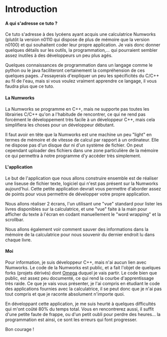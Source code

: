 # Introduction

#### A qui s'adresse ce tuto ?
Ce tuto s'adresse à des lycéens ayant acquis une calculatrice Numworks (plutôt la version n0110 qui dispose de plus de mémoire que la version n0100) et qui souhaitent coder leur propre application. Je vais donc donner quelques détails sur les outils, la programmation,... qui pourraient sembler assez inutiles à des développeurs un peu plus agés.

Quelques connaissances de programmation dans un langage comme le python ou le java faciliteront certainement la compréhension de ces quelques pages. J'essayerais d'expliquer un peu les spécificités du C/C++ au fil de l'eau, mais si vous voulez vraiment apprendre ce langage, il vous faudra plus que ce tuto.

#### La Numworks

La Numworks se programme en C++, mais ne supporte pas toutes les librairies C/C++ qu'on a l'habitude de rencontrer, ce qui ne rend pas forcément le développement très facile à un développeur C++, mais cela simplifiera les choses pour un développeur débutant.

Il faut avoir en tête que la Numworks est une machine un peu "light" en termes de mémoire et de vitesse de calcul par rapport à un ordinateur. Elle ne dispose pas d'un disque dur ni d'un système de fichier. On peut cependant uploader des fichiers dans une zone particulière de la mémoire ce qui permettra à notre programme d'y accéder très simplement.

#### L'application

Le but de l'application que nous allons construire ensemble est de réaliser une liseuse de fichier texte, logiciel qui n'est pas présent sur la Numworks aujourd'hui. Cette petite application devrait vous permettre d'aborder assez de points pour vous permettre de développer votre propre application. 

Nous allons réaliser 2 écrans, l'un utilisant une "vue" standard pour lister les livres disponibles sur la calculatrice, et une "vue" faite à la main pour afficher du texte à l'écran en codant manuellement le "word wrapping" et la scrollbar.

Nous allons également voir comment sauver des informations dans la mémoire de la calculatrice pour nous souvenir du dernier endroit lu dans chaque livre.

#### Moi

Pour information, je suis développeur C++, mais n'ai aucun lien avec Numworks. Le code de la Numworks est public, et a fait l'objet de quelques forks (projets dérivés) dont [Omega](https://github.com/Omega-Numworks/Omega) duquel je vais partir. Le code bien que public, est assez peu documenté, ce qui rend la courbe d'apprentissage très raide. Ce que je vais vous présenter, je l'ai compris en étudiant le code des applications fournies avec la calculatrice, il se peut donc que je n'ai pas tout compris et que je raconte absolument n'importe quoi.

En développant cette application, je me suis heurté à quelques difficultés qui m'ont coûté 80% du temps total. Vous en rencontrerez aussi, il suffit d'une petite faute de frappe, ou d'un petit oubli pour perdre des heures... la programmation est ainsi, ce sont les erreurs qui font progresser.

Bon courage !

